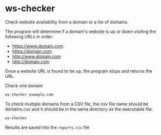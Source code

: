 # ws-checker

Check website availability from a domain or a list of domains.

The program will determine if a domain's website is up or down visiting the following URLs in order:

- https://www.domain.com
- https://domain.com
- http://www.domain.com
- http://domain.com

Once a website URL is found to be up, the program stops and returns the URL.

Check one domain
```bash
ws-checker example.com
```

To check multiple domains from a CSV file, the csv file name should be domains.csv and it should be in the same directory as the executable file.

```bash
ws-checker
```

Results are saved into the `reports.csv` file
